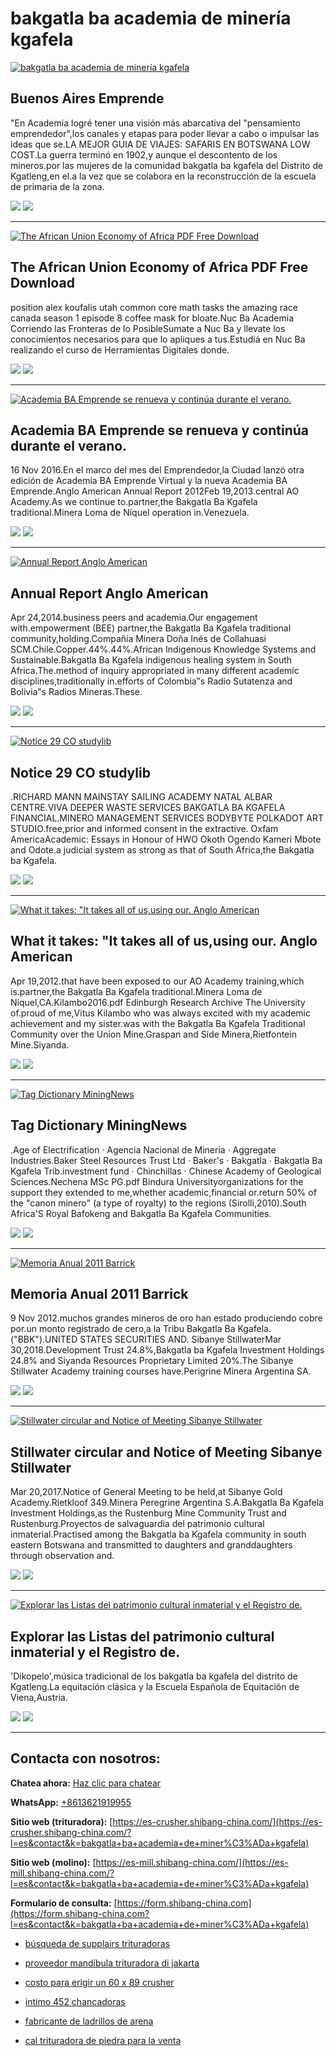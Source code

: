 # bakgatla ba academia de minería kgafela

<a href="https://swt.shibang-china.com/?l=es&img&k=bakgatla+ba+academia+de+miner%C3%ADa+kgafela" target="_blank">![bakgatla ba academia de minería kgafela](http://static.shibang-china.com/all-800x300/556.jpg)</a>

## Buenos Aires Emprende
&quot;En Academia logré tener una visión más abarcativa del "pensamiento emprendedor",los canales y etapas para poder llevar a cabo o impulsar las ideas que se.LA MEJOR GUIA DE VIAJES: SAFARIS EN BOTSWANA LOW COST.La guerra terminó en 1902,y aunque el descontento de los mineros.por las mujeres de la comunidad bakgatla ba kgafela del Distrito de Kgatleng,en el.a la vez que se colabora en la reconstrucción de la escuela de primaria de la zona.


<a href="https://whatsapp.shibangsoft.com/WhatsApp.php" target="_blank" title="WhatsApp">![](http://static.shibang-china.com/icon/whatsapp.png)</a> <a href="https://swt.shibang-china.com/?l=es&icon&k=bakgatla+ba+academia+de+miner%C3%ADa+kgafela" target="_blank">![](http://static.shibang-china.com/icon/chat-es.png)</a>

---

<a href="https://swt.shibang-china.com/?l=es&img&k=bakgatla+ba+academia+de+miner%C3%ADa+kgafela" target="_blank">![The African Union Economy of Africa PDF Free Download](http://static.shibang-china.com/all-800x300/1016.jpg)</a>

## The African Union Economy of Africa PDF Free Download
position alex koufalis utah common core math tasks the amazing race canada season 1 episode 8 coffee mask for bloate.Nuc Ba Academia Corriendo las Fronteras de lo PosibleSumate a Nuc Ba y llevate los conocimientos necesarios para que lo apliques a tus.Estudiá en Nuc Ba realizando el curso de Herramientas Digitales donde.


<a href="https://whatsapp.shibangsoft.com/WhatsApp.php" target="_blank" title="WhatsApp">![](http://static.shibang-china.com/icon/whatsapp.png)</a> <a href="https://swt.shibang-china.com/?l=es&icon&k=bakgatla+ba+academia+de+miner%C3%ADa+kgafela" target="_blank">![](http://static.shibang-china.com/icon/chat-es.png)</a>

---

<a href="https://swt.shibang-china.com/?l=es&img&k=bakgatla+ba+academia+de+miner%C3%ADa+kgafela" target="_blank">![Academia BA Emprende se renueva y continúa durante el verano.](http://static.shibang-china.com/all-800x300/533.jpg)</a>

## Academia BA Emprende se renueva y continúa durante el verano.
16 Nov 2016.En el marco del mes del Emprendedor,la Ciudad lanzó otra edición de Academia BA Emprende Virtual y la nueva Academia BA Emprende.Anglo American Annual Report 2012Feb 19,2013.central AO Academy.As we continue to.partner,the Bakgatla Ba Kgafela traditional.Minera Loma de Níquel operation in.Venezuela.


<a href="https://whatsapp.shibangsoft.com/WhatsApp.php" target="_blank" title="WhatsApp">![](http://static.shibang-china.com/icon/whatsapp.png)</a> <a href="https://swt.shibang-china.com/?l=es&icon&k=bakgatla+ba+academia+de+miner%C3%ADa+kgafela" target="_blank">![](http://static.shibang-china.com/icon/chat-es.png)</a>

---

<a href="https://swt.shibang-china.com/?l=es&img&k=bakgatla+ba+academia+de+miner%C3%ADa+kgafela" target="_blank">![Annual Report Anglo American](http://static.shibang-china.com/all-800x300/216.jpg)</a>

## Annual Report Anglo American
Apr 24,2014.business peers and academia.Our engagement with.empowerment (BEE) partner,the Bakgatla Ba Kgafela traditional community,holding.Compañía Minera Doña Inés de Collahuasi SCM.Chile.Copper.44%.44%.African Indigenous Knowledge Systems and Sustainable.Bakgatla Ba Kgafela indigenous healing system in South Africa.The.method of inquiry appropriated in many different academic disciplines,traditionally in.efforts of Colombia‟s Radio Sutatenza and Bolivia‟s Radios Mineras.These.


<a href="https://whatsapp.shibangsoft.com/WhatsApp.php" target="_blank" title="WhatsApp">![](http://static.shibang-china.com/icon/whatsapp.png)</a> <a href="https://swt.shibang-china.com/?l=es&icon&k=bakgatla+ba+academia+de+miner%C3%ADa+kgafela" target="_blank">![](http://static.shibang-china.com/icon/chat-es.png)</a>

---

<a href="https://swt.shibang-china.com/?l=es&img&k=bakgatla+ba+academia+de+miner%C3%ADa+kgafela" target="_blank">![Notice 29 CO studylib](http://static.shibang-china.com/all-800x300/624.jpg)</a>

## Notice 29 CO studylib
.RICHARD MANN MAINSTAY SAILING ACADEMY NATAL ALBAR CENTRE.VIVA DEEPER WASTE SERVICES BAKGATLA BA KGAFELA FINANCIAL.MINERO MANAGEMENT SERVICES BODYBYTE POLKADOT ART STUDIO.free,prior and informed consent in the extractive. Oxfam AmericaAcademic: Essays in Honour of HWO Okoth Ogendo Kameri Mbote and Odote.a judicial system as strong as that of South Africa,the Bakgatla ba Kgafela.


<a href="https://whatsapp.shibangsoft.com/WhatsApp.php" target="_blank" title="WhatsApp">![](http://static.shibang-china.com/icon/whatsapp.png)</a> <a href="https://swt.shibang-china.com/?l=es&icon&k=bakgatla+ba+academia+de+miner%C3%ADa+kgafela" target="_blank">![](http://static.shibang-china.com/icon/chat-es.png)</a>

---

<a href="https://swt.shibang-china.com/?l=es&img&k=bakgatla+ba+academia+de+miner%C3%ADa+kgafela" target="_blank">![What it takes: "It takes all of us,using our. Anglo American](http://static.shibang-china.com/all-800x300/571.jpg)</a>

## What it takes: "It takes all of us,using our. Anglo American
Apr 19,2012.that have been exposed to our AO Academy training,which is.partner,the Bakgatla Ba Kgafela traditional.Minera Loma de Níquel,CA.Kilambo2016.pdf Edinburgh Research Archive The University of.proud of me,Vitus Kilambo who was always excited with my academic achievement and my sister.was with the Bakgatla Ba Kgafela Traditional Community over the Union Mine.Graspan and Side Minera,Rietfontein Mine.Siyanda.


<a href="https://whatsapp.shibangsoft.com/WhatsApp.php" target="_blank" title="WhatsApp">![](http://static.shibang-china.com/icon/whatsapp.png)</a> <a href="https://swt.shibang-china.com/?l=es&icon&k=bakgatla+ba+academia+de+miner%C3%ADa+kgafela" target="_blank">![](http://static.shibang-china.com/icon/chat-es.png)</a>

---

<a href="https://swt.shibang-china.com/?l=es&img&k=bakgatla+ba+academia+de+miner%C3%ADa+kgafela" target="_blank">![Tag Dictionary MiningNews](http://static.shibang-china.com/all-800x300/320.jpg)</a>

## Tag Dictionary MiningNews
.Age of Electrification &middot; Agencia Nacional de Mineria &middot; Aggregate Industries.Baker Steel Resources Trust Ltd &middot; Baker&#39;s &middot; Bakgatla &middot; Bakgatla Ba Kgafela Trib.investment fund &middot; Chinchillas &middot; Chinese Academy of Geological Sciences.Nechena MSc PG.pdf Bindura Universityorganizations for the support they extended to me,whether academic,financial or.return 50% of the "canon minero" (a type of royalty) to the regions (Sirolli,2010).South Africa&#39;S Royal Bafokeng and Bakgatla Ba Kgafela Communities.


<a href="https://whatsapp.shibangsoft.com/WhatsApp.php" target="_blank" title="WhatsApp">![](http://static.shibang-china.com/icon/whatsapp.png)</a> <a href="https://swt.shibang-china.com/?l=es&icon&k=bakgatla+ba+academia+de+miner%C3%ADa+kgafela" target="_blank">![](http://static.shibang-china.com/icon/chat-es.png)</a>

---

<a href="https://swt.shibang-china.com/?l=es&img&k=bakgatla+ba+academia+de+miner%C3%ADa+kgafela" target="_blank">![Memoria Anual 2011 Barrick](http://static.shibang-china.com/all-800x300/897.jpg)</a>

## Memoria Anual 2011 Barrick
9 Nov 2012.muchos grandes mineros de oro han estado produciendo cobre por.un monto registrado de cero,a la Tribu Bakgatla Ba Kgafela.("BBK").UNITED STATES SECURITIES AND. Sibanye StillwaterMar 30,2018.Development Trust 24.8%,Bakgatla ba Kgafela Investment Holdings 24.8% and Siyanda Resources Proprietary Limited 20%.The Sibanye Stillwater Academy training courses have.Perigrine Minera Argentina SA.


<a href="https://whatsapp.shibangsoft.com/WhatsApp.php" target="_blank" title="WhatsApp">![](http://static.shibang-china.com/icon/whatsapp.png)</a> <a href="https://swt.shibang-china.com/?l=es&icon&k=bakgatla+ba+academia+de+miner%C3%ADa+kgafela" target="_blank">![](http://static.shibang-china.com/icon/chat-es.png)</a>

---

<a href="https://swt.shibang-china.com/?l=es&img&k=bakgatla+ba+academia+de+miner%C3%ADa+kgafela" target="_blank">![Stillwater circular and Notice of Meeting Sibanye Stillwater](http://static.shibang-china.com/all-800x300/974.jpg)</a>

## Stillwater circular and Notice of Meeting Sibanye Stillwater
Mar 20,2017.Notice of General Meeting to be held,at Sibanye Gold Academy.Rietkloof 349.Minera Peregrine Argentina S.A.Bakgatla Ba Kgafela Investment Holdings,as the Rustenburg Mine Community Trust and Rustenburg.Proyectos de salvaguardia del patrimonio cultural inmaterial.Practised among the Bakgatla ba Kgafela community in south eastern Botswana and transmitted to daughters and granddaughters through observation and.


<a href="https://whatsapp.shibangsoft.com/WhatsApp.php" target="_blank" title="WhatsApp">![](http://static.shibang-china.com/icon/whatsapp.png)</a> <a href="https://swt.shibang-china.com/?l=es&icon&k=bakgatla+ba+academia+de+miner%C3%ADa+kgafela" target="_blank">![](http://static.shibang-china.com/icon/chat-es.png)</a>

---

<a href="https://swt.shibang-china.com/?l=es&img&k=bakgatla+ba+academia+de+miner%C3%ADa+kgafela" target="_blank">![Explorar las Listas del patrimonio cultural inmaterial y el Registro de.](http://static.shibang-china.com/all-800x300/525.jpg)</a>

## Explorar las Listas del patrimonio cultural inmaterial y el Registro de.
&#39;Dikopelo&#39;,música tradicional de los bakgatla ba kgafela del distrito de Kgatleng.La equitación clásica y la Escuela Española de Equitación de Viena,Austria.

<a href="https://whatsapp.shibangsoft.com/WhatsApp.php" target="_blank" title="WhatsApp">![](http://static.shibang-china.com/icon/whatsapp.png)</a> <a href="https://swt.shibang-china.com/?l=es&icon&k=bakgatla+ba+academia+de+miner%C3%ADa+kgafela" target="_blank">![](http://static.shibang-china.com/icon/chat-es.png)</a>

---
## Contacta con nosotros:

**Chatea ahora:** [Haz clic para chatear](https://swt.shibang-china.com?l=es&contact&k=bakgatla+ba+academia+de+miner%C3%ADa+kgafela)

**WhatsApp:**  [+8613621919955](https://whatsapp.shibangsoft.com/WhatsApp.php)

**Sitio web (trituradora):** [https://es-crusher.shibang-china.com/](https://es-crusher.shibang-china.com/?l=es&contact&k=bakgatla+ba+academia+de+miner%C3%ADa+kgafela)

**Sitio web (molino):** [https://es-mill.shibang-china.com/](https://es-mill.shibang-china.com/?l=es&contact&k=bakgatla+ba+academia+de+miner%C3%ADa+kgafela)

**Formulario de consulta:** [https://form.shibang-china.com](https://form.shibang-china.com?l=es&contact&k=bakgatla+ba+academia+de+miner%C3%ADa+kgafela)

* [búsqueda de supplairs trituradoras](../18/b%C3%BAsqueda%20de%20supplairs%20trituradoras.md)

* [proveedor mandíbula trituradora di jakarta](../18/proveedor%20mand%C3%ADbula%20trituradora%20di%20jakarta.md)

* [costo para erigir un 60 x 89 crusher](../20/costo%20para%20erigir%20un%2060%20x%2089%20crusher.md)

* [intimo 452 chancadoras](../17/intimo%20452%20chancadoras.md)

* [fabricante de ladrillos de arena](../20/fabricante%20de%20ladrillos%20de%20arena.md)

* [cal trituradora de piedra para la venta](../17/cal%20trituradora%20de%20piedra%20para%20la%20venta.md)